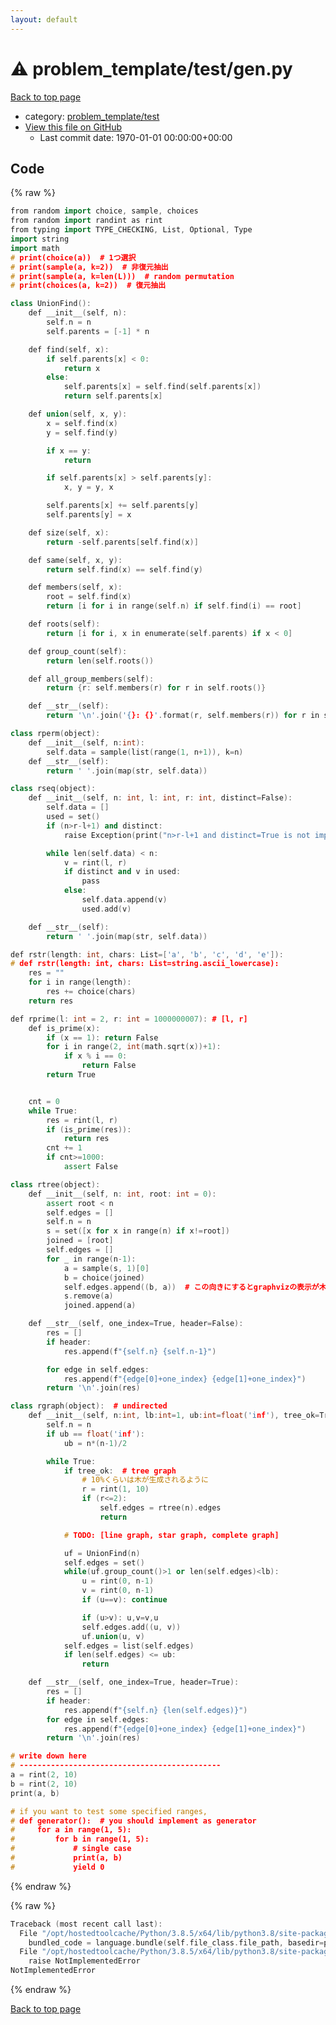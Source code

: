 ```yaml
---
layout: default
---
```


<!-- mathjax config similar to math.stackexchange -->
<script type="text/javascript" async
  src="https://cdnjs.cloudflare.com/ajax/libs/mathjax/2.7.5/MathJax.js?config=TeX-MML-AM_CHTML">
</script>
<script type="text/x-mathjax-config">
  MathJax.Hub.Config({
    TeX: { equationNumbers: { autoNumber: "AMS" }},
    tex2jax: {
      inlineMath: [ ['$','$'] ],
      processEscapes: true
    },
    "HTML-CSS": { matchFontHeight: false },
    displayAlign: "left",
    displayIndent: "2em"
  });
</script>

<script type="text/javascript" src="https://cdnjs.cloudflare.com/ajax/libs/jquery/3.4.1/jquery.min.js"></script>
<script src="https://cdn.jsdelivr.net/npm/jquery-balloon-js@1.1.2/jquery.balloon.min.js" integrity="sha256-ZEYs9VrgAeNuPvs15E39OsyOJaIkXEEt10fzxJ20+2I=" crossorigin="anonymous"></script>
<script type="text/javascript" src="../../../assets/js/copy-button.js"></script>
<link rel="stylesheet" href="../../../assets/css/copy-button.css" />


# :warning: problem_template/test/gen.py

<a href="../../../index.html">Back to top page</a>

* category: <a href="../../../index.html#76c92c32675513a9b45b3a525f3ad871">problem_template/test</a>
* <a href="{{ site.github.repository_url }}/blob/master/problem_template/test/gen.py">View this file on GitHub</a>
    - Last commit date: 1970-01-01 00:00:00+00:00




## Code

<a id="unbundled"></a>
{% raw %}
```cpp
from random import choice, sample, choices
from random import randint as rint
from typing import TYPE_CHECKING, List, Optional, Type
import string
import math
# print(choice(a))  # 1つ選択
# print(sample(a, k=2))  # 非復元抽出
# print(sample(a, k=len(L)))  # random permutation
# print(choices(a, k=2))  # 復元抽出

class UnionFind():
    def __init__(self, n):
        self.n = n
        self.parents = [-1] * n

    def find(self, x):
        if self.parents[x] < 0:
            return x
        else:
            self.parents[x] = self.find(self.parents[x])
            return self.parents[x]

    def union(self, x, y):
        x = self.find(x)
        y = self.find(y)

        if x == y:
            return

        if self.parents[x] > self.parents[y]:
            x, y = y, x

        self.parents[x] += self.parents[y]
        self.parents[y] = x

    def size(self, x):
        return -self.parents[self.find(x)]

    def same(self, x, y):
        return self.find(x) == self.find(y)

    def members(self, x):
        root = self.find(x)
        return [i for i in range(self.n) if self.find(i) == root]

    def roots(self):
        return [i for i, x in enumerate(self.parents) if x < 0]

    def group_count(self):
        return len(self.roots())

    def all_group_members(self):
        return {r: self.members(r) for r in self.roots()}

    def __str__(self):
        return '\n'.join('{}: {}'.format(r, self.members(r)) for r in self.roots())

class rperm(object):
    def __init__(self, n:int):
        self.data = sample(list(range(1, n+1)), k=n)
    def __str__(self):
        return ' '.join(map(str, self.data))

class rseq(object):
    def __init__(self, n: int, l: int, r: int, distinct=False):
        self.data = []
        used = set()
        if (n>r-l+1) and distinct:
            raise Exception(print("n>r-l+1 and distinct=True is not impossible"))

        while len(self.data) < n:
            v = rint(l, r)
            if distinct and v in used:
                pass
            else:
                self.data.append(v)
                used.add(v)

    def __str__(self):
        return ' '.join(map(str, self.data))

def rstr(length: int, chars: List=['a', 'b', 'c', 'd', 'e']):
# def rstr(length: int, chars: List=string.ascii_lowercase):
    res = ""
    for i in range(length):
        res += choice(chars)
    return res

def rprime(l: int = 2, r: int = 1000000007): # [l, r]
    def is_prime(x):
        if (x == 1): return False
        for i in range(2, int(math.sqrt(x))+1):
            if x % i == 0:
                return False
        return True


    cnt = 0
    while True:
        res = rint(l, r)
        if (is_prime(res)):
            return res
        cnt += 1
        if cnt>=1000:
            assert False

class rtree(object):
    def __init__(self, n: int, root: int = 0):
        assert root < n
        self.edges = []
        self.n = n
        s = set([x for x in range(n) if x!=root])
        joined = [root]
        self.edges = []
        for _ in range(n-1):
            a = sample(s, 1)[0]
            b = choice(joined)
            self.edges.append((b, a))  # この向きにするとgraphvizの表示が木らしくなる。
            s.remove(a)
            joined.append(a)

    def __str__(self, one_index=True, header=False):
        res = []
        if header:
            res.append(f"{self.n} {self.n-1}")

        for edge in self.edges:
            res.append(f"{edge[0]+one_index} {edge[1]+one_index}")
        return '\n'.join(res)

class rgraph(object):  # undirected
    def __init__(self, n:int, lb:int=1, ub:int=float('inf'), tree_ok=True):
        self.n = n
        if ub == float('inf'):
            ub = n*(n-1)/2

        while True:
            if tree_ok:  # tree graph
                # 10%くらいは木が生成されるように
                r = rint(1, 10)
                if (r<=2):
                    self.edges = rtree(n).edges
                    return

            # TODO: [line graph, star graph, complete graph]

            uf = UnionFind(n)
            self.edges = set()
            while(uf.group_count()>1 or len(self.edges)<lb):
                u = rint(0, n-1)
                v = rint(0, n-1)
                if (u==v): continue

                if (u>v): u,v=v,u
                self.edges.add((u, v))
                uf.union(u, v)
            self.edges = list(self.edges)
            if len(self.edges) <= ub:
                return

    def __str__(self, one_index=True, header=True):
        res = []
        if header:
            res.append(f"{self.n} {len(self.edges)}")
        for edge in self.edges:
            res.append(f"{edge[0]+one_index} {edge[1]+one_index}")
        return '\n'.join(res)

# write down here
# ---------------------------------------------
a = rint(2, 10)
b = rint(2, 10)
print(a, b)

# if you want to test some specified ranges,
# def generator():  # you should implement as generator
#     for a in range(1, 5):
#         for b in range(1, 5):
#             # single case
#             print(a, b)
#             yield 0

```
{% endraw %}

<a id="bundled"></a>
{% raw %}
```cpp
Traceback (most recent call last):
  File "/opt/hostedtoolcache/Python/3.8.5/x64/lib/python3.8/site-packages/onlinejudge_verify/docs.py", line 349, in write_contents
    bundled_code = language.bundle(self.file_class.file_path, basedir=pathlib.Path.cwd())
  File "/opt/hostedtoolcache/Python/3.8.5/x64/lib/python3.8/site-packages/onlinejudge_verify/languages/python.py", line 84, in bundle
    raise NotImplementedError
NotImplementedError

```
{% endraw %}

<a href="../../../index.html">Back to top page</a>

